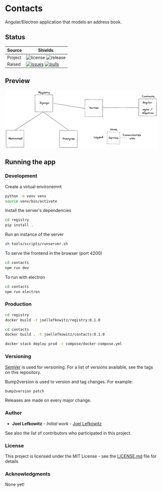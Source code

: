 # Contacts

Angular/Electron application that models an address book.

## Status

| Source     | Shields                                                        |
| ---------- | -------------------------------------------------------------- |
| Project    | ![license][license] ![release][release]                        |
| Raised     | [![issues][issues]][issues_link] [![pulls][pulls]][pulls_link] |

## Preview

![Architecture][architecture]

## Running the app

### Development

Create a virtual environemnt

```bash
python -m venv venv
source venv/bin/activate
```

Install the server's dependencies

```bash
cd registry
pip install .
```

Run an instance of the server

```bash
sh tools/scripts/runserver.sh
```

To serve the frontend in the browser (port 4200)

```bash
cd contacts
npm run dev
```

To run with electron

```bash
cd contacts
npm run electron
```

### Production

```bash
cd registry
docker build -t joellefkowitz/registry:0.1.0
```

```bash
cd contacts
docker build . -t joellefkowitz/contacts:0.1.0
```

```bash
docker stack deploy prod -c compose/docker-compose.yml
```

### Versioning

[SemVer](http://semver.org/) is used for versioning. For a list of versions available, see the tags on this repository.

Bump2version is used to version and tag changes.
For example:

```bash
bump2version patch
```

Releases are made on every major change.

### Author

- **Joel Lefkowitz** - _Initial work_ - [Joel Lefkowitz](https://github.com/JoelLefkowitz)

See also the list of contributors who participated in this project.

### License

This project is licensed under the MIT License - see the [LICENSE.md](LICENSE.md) file for details

### Acknowledgments

None yet!

[license]: https://img.shields.io/github/license/joellefkowitz/contacts
[release]: https://img.shields.io/github/v/tag/joellefkowitz/contacts
[issues]: https://img.shields.io/github/issues/joellefkowitz/contacts "Issues"
[issues_link]: https://github.com/JoelLefkowitz/contacts/issues
[pulls]: https://img.shields.io/github/issues-pr/joellefkowitz/contacts "Pull requests"
[pulls_link]: https://github.com/JoelLefkowitz/contacts/pulls
[architecture]: https://github.com/JoelLefkowitz/contacts/raw/master/architecture.png "Architecture"

